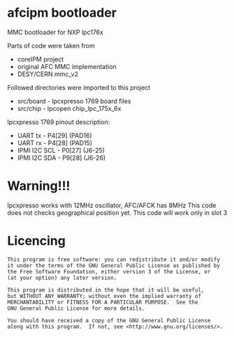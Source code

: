 # afcipm bootloader
MMC bootloader for NXP lpc176x

Parts of code were taken from 
* coreIPM project
* original AFC MMC implementation
* DESY/CERN mmc_v2

Followed directories were imported to this project
 * src/board  - lpcxpresso 1769 board files
 * src/chip - lpcopen chip_lpc_175x_6x
 
lpcxpresso 1769 pinout description:
 - UART tx - P4[29] (PAD16)
 - UART rx - P4[28] (PAD15)
 - IPMI I2C SCL - P0[27] (J6-25)
 - IPMI I2C SDA - P9[28] (J6-26)

# Warning!!!
lpcxpresso works with 12MHz oscillator, AFC/AFCK has 8MHz
This code does not checks geographical position yet.
This code will work only in slot 3 


# Licencing

    This program is free software: you can redistribute it and/or modify
    it under the terms of the GNU General Public License as published by
    the Free Software Foundation, either version 3 of the License, or
    (at your option) any later version.

    This program is distributed in the hope that it will be useful,
    but WITHOUT ANY WARRANTY; without even the implied warranty of
    MERCHANTABILITY or FITNESS FOR A PARTICULAR PURPOSE.  See the
    GNU General Public License for more details.

    You should have received a copy of the GNU General Public License
    along with this program.  If not, see <http://www.gnu.org/licenses/>.